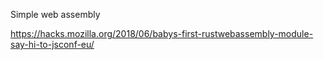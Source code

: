 Simple web assembly

https://hacks.mozilla.org/2018/06/babys-first-rustwebassembly-module-say-hi-to-jsconf-eu/
